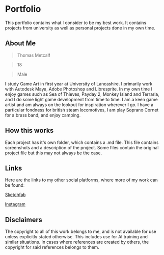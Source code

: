 # Portfolio

This portfolio contains what I consider to be my best work. It contains projects from university as well as personal projects done in my own time.

## About Me

> Thomas Metcalf

> 18

> Male

I study Game Art in first year at University of Lancashire. I primarily work with Autodesk Maya, Adobe Photoshop and Libresprite. In my own time I enjoy games such as Sea of Thieves, Payday 2, Monkey Island and Terraria, and I do some light game development from time to time. I am a keen game artist and am always on the lookout for inspiration wherever I go. I have a particular fondness for british steam locomotives, I am play Soprano Cornet for a brass band, and enjoy camping.

## How this works

Each project has it's own folder, which contains a .md file. This file contains screenshots and a description of the project. Some files contain the original project file but this may not always be the case.

## Links

Here are the links to my other social platforms, where more of my work can be found:

[Sketchfab](https://sketchfab.com/thomasmetcalf)

[Instagram](https://www.instagram.com/thomasmetcalf.art/)

## Disclaimers

The copyright to all of this work belongs to me, and is not available for use unless explicitly stated otherwise. This includes use for AI training and similar situations. In cases where references are created by others, the copyright for said references belongs to them.
